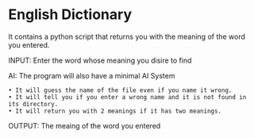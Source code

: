 # English Dictionary
It contains a python script that returns you with the meaning of the word you entered.

INPUT:
    Enter the word whose meaning you disire to find

AI: The program will also have a minimal AI System

    • It will guess the name of the file even if you name it wrong.
    • It will tell you if you enter a wrong name and it is not found in its directory.
    • It will return you with 2 meanings if it has two meanings.

OUTPUT:
    The meaing of the word you entered

